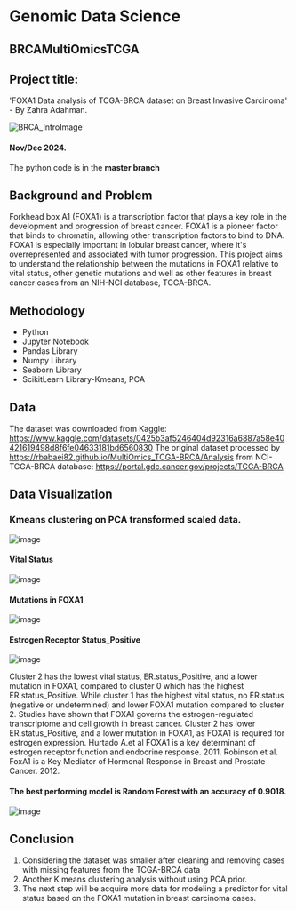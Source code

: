 # Genomic Data Science
## BRCAMultiOmicsTCGA

## Project title: 
'FOXA1 Data analysis of TCGA-BRCA dataset on Breast Invasive Carcinoma' - By Zahra Adahman.

![BRCA_IntroImage](https://github.com/user-attachments/assets/60f2d293-94da-4d63-9168-7e82a50a8102)

#### Nov/Dec 2024.
The python code is in the **master branch**

## Background and Problem

Forkhead box A1 (FOXA1) is a transcription factor that plays a key role in the development and progression of breast cancer. FOXA1 is a pioneer factor that binds to chromatin, allowing other transcription factors to bind to DNA. FOXA1 is especially important in lobular breast cancer, where it's overrepresented and associated with tumor progression.
This project aims to understand the relationship between the mutations in FOXA1 relative to vital status, other genetic mutations and well as other features in breast cancer cases from an NIH-NCI database, TCGA-BRCA.

## Methodology 

* Python
* Jupyter Notebook
* Pandas Library
* Numpy Library 
* Seaborn Library
* ScikitLearn Library-Kmeans, PCA


## Data
The dataset was downloaded from Kaggle: https://www.kaggle.com/datasets/0425b3af5246404d92316a6887a58e40421619498d8f6fe04633181bd6560830
The original dataset processed by https://rbabaei82.github.io/MultiOmics_TCGA-BRCA/Analysis from NCI-TCGA-BRCA database: https://portal.gdc.cancer.gov/projects/TCGA-BRCA

## Data Visualization 
### Kmeans clustering on PCA transformed scaled data.
![image](https://github.com/user-attachments/assets/2007a5f8-644d-4cde-9a4e-e0e9a37e9971)


#### Vital Status 
![image](https://github.com/user-attachments/assets/101c7764-372c-480e-8e8d-99705f3768c0)
#### Mutations in FOXA1
![image](https://github.com/user-attachments/assets/b66003cf-ca85-4c0e-8b1d-a3e587b787b0)
#### Estrogen Receptor Status_Positive
![image](https://github.com/user-attachments/assets/8c3a63ec-2711-40a0-92d1-6d9ebe76846c)

Cluster 2 has the lowest vital status, ER.status_Positive, and a lower mutation in FOXA1, compared to cluster 0 which has the highest ER.status_Positive.
While cluster 1 has the highest vital status, no ER.status (negative or undetermined) and lower FOXA1 mutation compared to cluster 2.
Studies have shown that FOXA1 governs the estrogen-regulated transcriptome and cell growth in breast cancer. 
Cluster 2 has lower ER.status_Positive, and a lower mutation in FOXA1, as FOXA1 is required for estrogen expression. 
Hurtado A.et al FOXA1 is a key determinant of estrogen receptor function and endocrine response. 2011.
Robinson et al. FoxA1 is a Key Mediator of Hormonal Response in Breast and Prostate Cancer. 2012.

#### The best performing model is Random Forest with an accuracy of 0.9018.
![image](https://github.com/user-attachments/assets/924bd596-d303-43c8-87fa-6e3f744db57d)

## Conclusion
1. Considering the dataset was smaller after cleaning and removing cases with missing features from the TCGA-BRCA data
2. Another K means clustering analysis without using PCA prior. 
3. The next step will be acquire more data for modeling a predictor for vital status based on the FOXA1 mutation in breast carcinoma cases.
